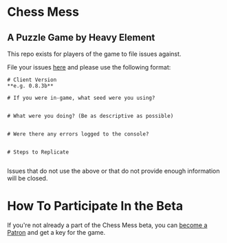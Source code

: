 # Chess Mess
## A Puzzle Game by Heavy Element
This repo exists for players of the game to file issues against.

File your issues [here](https://github.com/heavyelementinc/chess-mess/issues) and please use the following format:

```
# Client Version
**e.g. 0.8.3b**

# If you were in-game, what seed were you using?


# What were you doing? (Be as descriptive as possible)


# Were there any errors logged to the console?


# Steps to Replicate


```

Issues that do not use the above or that do not provide enough information will be closed.

# How To Participate In the Beta
If you're not already a part of the Chess Mess beta, you can [become a Patron](https://patreon.com/thelinuxgamer) and get a key for the game.

